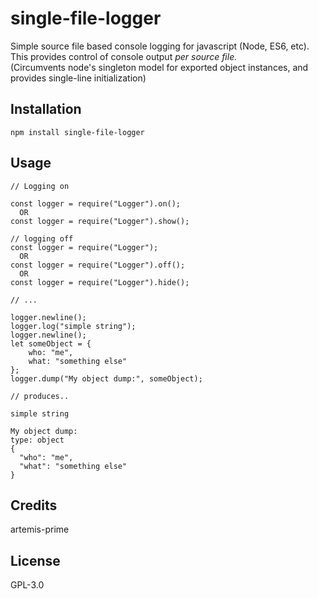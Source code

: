 # single-file-logger
Simple source file based console logging for javascript (Node, ES6, etc).  
This provides control of console output *per source file.*  
(Circumvents node's singleton model for exported object instances, and provides single-line initialization)  
## Installation
~~~
npm install single-file-logger
~~~
## Usage
~~~
// Logging on

const logger = require("Logger").on();
  OR
const logger = require("Logger").show();

// logging off
const logger = require("Logger");
  OR
const logger = require("Logger").off();
  OR
const logger = require("Logger").hide();

// ...

logger.newline();
logger.log("simple string");
logger.newline();
let someObject = {
	who: "me",
	what: "something else"
};
logger.dump("My object dump:", someObject);

// produces..

simple string

My object dump:
type: object
{
  "who": "me",
  "what": "something else"
}
~~~
## Credits
artemis-prime
## License
GPL-3.0
